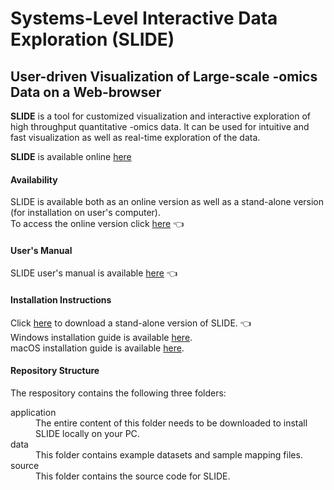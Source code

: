 # Systems-Level Interactive Data Exploration (SLIDE)  
## User-driven Visualization of Large-scale -omics Data on a Web-browser  

**SLIDE** is a tool for customized visualization and interactive exploration of high throughput quantitative -omics data. It can be used for intuitive and fast visualization as well as real-time exploration of the data. 

**SLIDE** is available online [here](http://137.132.97.109/VTBox/) 

#### **Availability**

SLIDE is available both as an online version as well as a stand-alone version (for installation on user's computer).  
To access the online version click [here](http://137.132.97.109/VTBox/) :point_left:    

#### **User's Manual**

SLIDE user's manual is available [here](https://github.com/soumitag/SLIDE/raw/master/application/slide/SLIDE_Users_Manual.pdf) :point_left:      

#### **Installation Instructions**
Click [here](https://github.com/soumitag/SLIDE/raw/master/application/slide.zip) to download a stand-alone version of SLIDE.  :point_left:  
Windows installation guide is available [here](https://github.com/soumitag/SLIDE/raw/master/application/slide/SLIDE_Windows_Installation_Guide.pdf).  
macOS installation guide is available [here](https://github.com/soumitag/SLIDE/raw/master/application/slide/SLIDE_macOS_Installation_Guide.pdf).  


#### **Repository Structure**
The respository contains the following three folders:
<dl>

<dt>application</dt> 
<dd>The entire content of this folder needs to be downloaded to install SLIDE locally on your PC.</dd>

<dt>data</dt>
<dd>This folder contains example datasets and sample mapping files.</dd>

<dt>source</dt> 
<dd>This folder contains the source code for SLIDE.</dd>

</dl>


